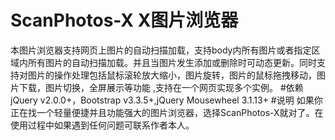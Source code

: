 # ScanPhotos-X X图片浏览器
本图片浏览器支持网页上图片的自动扫描加载，支持body内所有图片或者指定区域内所有图片的自动扫描加载。并且当图片发生添加或删除时可动态更新。同时支持对图片的操作处理包括鼠标滚轮放大缩小，图片旋转，图片的鼠标拖拽移动，图片下载，图片切换，全屏展示等功能
,支持在一个网页实现多个实例。
#依赖
jQuery v2.0.0+，Bootstrap v3.3.5+,jQuery Mousewheel 3.1.13+
#说明
如果你正在找一个轻量便捷并且功能强大的图片浏览器，选择ScanPhotos-X就对了。在使用过程中如果遇到任何问题可联系作者本人。
